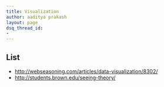 ```yaml
---
title: Visualization
author: aaditya prakash
layout: page
dsq_thread_id:
- 
---
```


## List
 * <http://webseasoning.com/articles/data-visualization/8302/>
 * <http://students.brown.edu/seeing-theory/>
